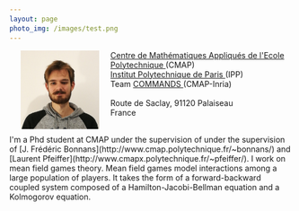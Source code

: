 ```yaml
---
layout: page
photo_img: /images/test.png
---
```

<style type="text/css">

#example { width: 100%; }

#example img {
float: left;
margin: 0px 20px;
}

</style>

<div id="example">

<img alt = "Photo de profil." src="images/photo-pierre.jpg" alt="Example" width = "140"
height = "140">
<p>
<a href ="http://www.cmap.polytechnique.fr"> Centre de Mathématiques Appliqués de l'Ecole Polytechnique </a> (CMAP) <br>
  <a href ="https://www.ip-paris.fr"> Institut Polytechnique de Paris </a> (IPP) <br>Team
  <a href ="https://portail.polytechnique.edu/cmap/fr/recherche/commands"> COMMANDS </a> (CMAP-Inria) <br> <br>
  Route de Saclay, 91120 Palaiseau <br>
  France <br>
</p>
</div>

<br>
I'm a Phd student at CMAP under the supervision of under the supervision of [J. Frédéric Bonnans](http://www.cmap.polytechnique.fr/~bonnans/) and [Laurent Pfeiffer](http://www.cmapx.polytechnique.fr/~pfeiffer/). I work on mean field games theory. Mean field games model interactions among a large population of players. It takes the form of a forward-backward coupled system composed of a Hamilton-Jacobi-Bellman equation and a Kolmogorov equation.
